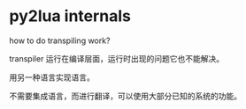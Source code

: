 # py2lua internals

how to do transpiling work?



transpiler 运行在编译层面，运行时出现的问题它也不能解决。

用另一种语言实现语言。

不需要集成语言，而进行翻译，可以使用大部分已知的系统的功能。

